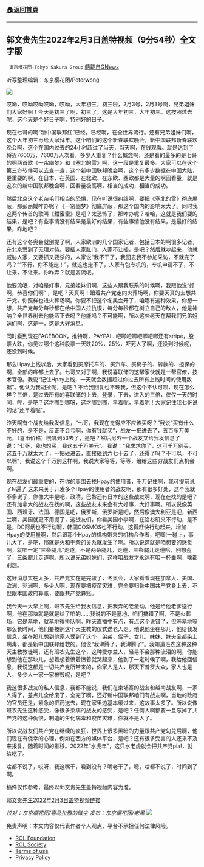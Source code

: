 ###  [:house:返回首頁](https://github.com/ourhimalayas/txt)
---


## 郭文贵先生2022年2月3日盖特视频（9分54秒）全文字版
` 東京櫻花団-Tokyo Sakura Group` [轉載自GNews](https://gnews.org/zh-hans/1953478/)

听写整理编辑：东京樱花团/Peterwong

![](https://assets.gnews.org/wp-content/uploads/2022/02/郭文贵先生2022年2月3日盖特视频（9分54秒）全文字版.png)

哎呦，哎呦哎呦哎呦，哎呦，大年初三，初三啦，2月3号，2月3号啊，兄弟姐妹们大家好啊！今天是初三了啊，初三了，这是大年初三，大年初三。这按照过去呢，这今天是个好日子啊，特别好的日子。

现在七哥的啊“新中国联邦红”已经，已经啊，在全世界流行。还有兄弟姐妹们啊，这个大年初三再给大家拜年。这个咱们的这个新春联欢晚会，新中国联邦新春联欢晚会啊，这个在国内过去的24小时超过了当天，当天啊，在线观看。就是达到了将近7600万，7600万人次看，多少人重复？什么概念啊，还是看的最多的是七哥的啊两首歌《一帘幽梦》和《塞北的雪》啊，这一段是重复最多。大家可以在这个第三方软件可以去查一查，这个新中国联邦晚会啊，这个有多少数据在中国大陆，更重要的啊，在日本、在英国、在北欧、在东欧、西欧都是大量的啊回看量，就是这次的新中国联邦晚会啊，回看量极高啊，相当的成功，相当的成功。

然后北京这个老杂毛们相当的恐惧，现在听说很纠结啊，要把《塞北的雪》彻底屏蔽，那彭丽媛咋办呢？《一帘幽梦》彻底屏蔽，那这个国内的影响太大了。同时我这两个传首的歌叫《甜蜜蜜》是吧？太恐怖了，那咋办呢？哈哈，这就是我们要的结果，是吧？有些事情没有结果是最好的结果，有些事情他没有结果，是最好的结果，咋地吧？

还有这个冬奥会就别提了啊，人家欧洲的几个国家记者，包括日本的啊很多记者，在北京受到了无理对待。要插人家肛门，人家不让插，是吧？然后就吵起来，他就威胁人家，又要抓又要杀的，人家说“我不干了，我回去我不参加采访，不就完了吗？”“不行，你不能走！”，就这也走不了，人家有包专机的，专机申请不了，不让来，不让来。你咋弄？就是耍流氓。

他耍流氓，对咱是好事，兄弟姐妹们啊，这些人跟我联系的时候啊，我跟他说“好啊，恭喜你们啊” ，是吧？天真啊！跟着共产党走向火葬场啊，你要天真的去想共产党，你照样也进火葬场啊。你要不把这个冬奥会开了，咱哪有这种效果，你想一想，共产党每分每秒都在给中国人拉仇恨，每分每秒都在树立自己的敌人，他是神呐？全世界树去他能活下去吗？他能吗？不可能啊，所以这些老天在帮我们兄弟姐妹们啊，这是一，这是大好消息。

同时看到现在FACEBOOK，推特啊，PAYPAL. 吧唧吧唧吧唧吧唧还有stripe，股票大跌，你见过哪个这种股票一天跌20%，25%，吓死人了啊，还没到时候呢，还没到时候。

那么Hpay上线以后，大家看到买摩托车的、买汽车、买房子的、转款的、担保的啊，全部的哗都上去了。七哥又对了啊，我说喜联储的这帮家伙就是一帮官僚，技术官僚。我说“记住Hpay上线，一天就会数据超过你过去所有上线时间的使用数据”。他认为我胡扯呢，是吧？不给我回复也不理我，但这个不认可呗，现在怎么样？三倍，是过去所有的喜联储的上去，登录，下去，进入的三倍，仅仅一天的时间，哼，是吧？这才哪到哪呀，这才哪到哪，早着呢，早着呢！大家记住我七哥说的话“还早着呢”。

昨天啊有个战友给我发信息，“七哥，我现在觉得应不应该买呀？”我说“买有什么不好的，是不是，反正不会亏啊，你有钱就买”，战友一把进去了，五百多万美元，（喜币价格）咣叽到53去了，是吧？然后另外一个战友又给我发信息了说：“七哥，我也想买，我这五千万美元”。我说：“我求求你了，这可千万别买，这五千万就太大了，一把砸进去，直接砸到六七十去了，还得了吗？不可以，不可以啊”，我说这个千万别这样啊，我说大家等等，等等，给给这些穷战友们点机会啊。

现在战友们最重要的，在你的周围去找Hpay的使用者，千万记住啊，我可提前说了N遍了,这未来关于开发多个Hpay的使用者的战友啊，那有很多好处，这个我就不多说了，你像大牛是吧，政清，巴黎还有日本的这些战友啊，现在在找的是吧？还有加拿大的战友在找的啊，这些战友未来会有大好事，大好事啊。所以说像英国、西班牙、法国、德国是吧，俄罗斯，俄罗斯是吧，然后像澳大利亚是吧，新西兰啊，美国就更不用提了，这战友们，你看美国小李啊，在洛杉矶又不行动，是不是，DC阿炳也不行动啊，韩国COSMOS也不行动，这得赶快行动起来，增加Hpay的使用量啊，然后跟那个Hpay的机构带来的机构合作者，吧唧!一碰上，事儿大了，是吧，那就是火和干柴的关系就发生了啊。所以说这就是咱想要的感觉啊，就咱一定“三条腿儿”走道，不是两条腿儿，走道，三条腿儿走道哈，别想歪了，三条腿儿走道啊。所以说兄弟姐妹们，这样咱战友才永远有咱一杯羹啊，啥都别想。

这好消息实在太多，共产党实在是完蛋了，冬奥会，大家看看现在加拿大、美国、欧洲、非洲啊，多少人啊，现在要把疫苗灾难，完全要归咎中国共产党身上去，不但跟本国政府算账，要跟共产党算账。

我今天一大早上啊，班农先生给我发信息，把我弄的老激动，他是给他老爹送行啊，他在那块就是就是给了咱的……我说的不是墓地，咱们搞错了啊，不是火葬场，它是墓地，就墓地得排队啊。昨天直播中有点，有点这个说错了，但等墓地等那么长时间，他们要按照这个天主教的仪式送老人走。他说他坐在那儿，他给我发信息，坐在那儿想到他家人受到了这个，弟弟、侄子、女儿、妹妹、妹夫全都染上病毒，都是新中国联邦给救的。他说“我沸腾了，我沸腾了”。我知道班农这种这种天主教教徒啊，还有班农先生这个，这种爱尔兰人，轻易不会那种流泪的啊，你能想到他在那块儿，想着想着愤着愤着就哭起来，他到了一定时候了啊，我给他回信息，我说这都是一切共产党所带来的，你家人是人，那天下普罗大众，家人也是人，多少人一家一家被毁呢，是吧？

我这很多战友的私人信息，我都不能说，我们在柬埔寨的战友和越南战友啊，一家人得了，差点儿全给废了，全完了啊，还好新中国联邦咱们有战友啊，当地的政府的官员还是，紧急的把药送去，现在家里边基本缓过来，这故事太多了。所以说像班农先生这种感受，像很多染病的战友的感受，是吧？任何人啊都要一旦忘掉了共产党的这种仇恨，制造的生化病毒和疫苗灾难，你就不是人了。

所以说战友们共产党在继续的疯狂，世界上很多黑暗的力量跟共产党勾兑后啊，他们现在有侥幸的心理，例如在西方的媒体平台，是吧？还有很多受害的人还来不及来报复，随着时间的推移。2022年“水虎年”，这只水老虎就会把共产党pia!，就给吃了。

啥都不说了，哎呀，我这嘴干，看到没有？嘴老干了，嗯，啥都不说了，时间到了啊。

稿件仅作参考，最终以郭文贵先生盖特视频内容为准。

[郭文贵先生2022年2月3日盖特视频链接](https://gettr.com/post/ps7c2i2b71)

*校对：东京樱花团/喜马拉雅的微尘
发布：东京樱花团/老黑*
![](https://assets.gnews.org/wp-content/uploads/2022/02/二维码.jpg)
 

免责声明：本文内容仅代表作者个人观点，平台不承担任何法律风险。

- [ROL Foundation](https://rolfoundation.org/)
- [ROL Society](https://rolsociety.org/)
- [Terms of use](https://gnews.org/terms-of-use-3/)
- [Privacy Policy](https://gnews.org/privacy-policy/)
